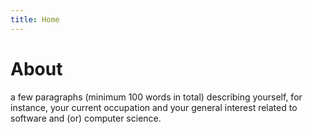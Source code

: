 ```yaml
---
title: Home
---
```


# About




a few paragraphs (minimum 100 words in total) describing yourself, for instance, your current occupation and your general interest related to software and (or) computer science.
